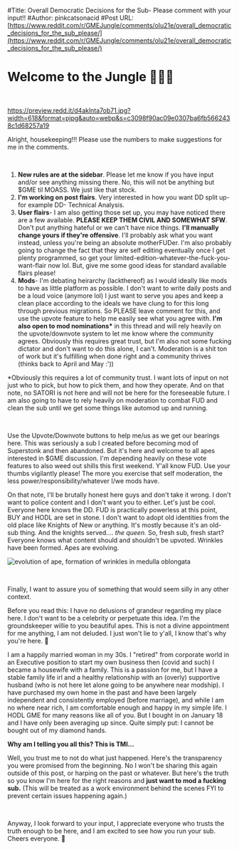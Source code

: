 #Title: Overall Democratic Decisions for the Sub- Please comment with your input!!
#Author: pinkcatsonacid
#Post URL: [https://www.reddit.com/r/GMEJungle/comments/olu21e/overall_democratic_decisions_for_the_sub_please/](https://www.reddit.com/r/GMEJungle/comments/olu21e/overall_democratic_decisions_for_the_sub_please/)


# Welcome to the Jungle 🦍🤝💪

&#x200B;

https://preview.redd.it/d4aklnta7ob71.jpg?width=618&format=pjpg&auto=webp&s=c3098f90ac09e0307ba6fb5662438c1d68257a19

Alright, housekeeping!!! Please use the numbers to make suggestions for me in the comments.

&#x200B;

1. **New rules are at the sidebar**. Please let me know if you have input and/or see anything missing there. No, this will not be anything but $GME til MOASS. We just like that stock.
2. **I'm working on post flairs**. Very interested in how you want DD split up- for example DD- Technical Analysis.
3. **User flairs**\- I am also getting those set up, you may have noticed there are a few available. **PLEASE KEEP THEM CIVIL AND SOMEWHAT SFW**. Don't put anything hateful or we can't have nice things. **I'll manually change yours if they're offensive**. I'll probably ask what you want instead, unless you're being an absolute motherFUDer. I'm also probably going to change the fact that they are self editing eventually once I get plenty programmed, so get your limited-edition-whatever-the-fuck-you-want-flair now lol. But, give me some good ideas for standard available flairs please!
4. **Mods**\- I'm debating heirarchy (lackthereof) as I would ideally like mods to have as little platform as possible. I don't want to write daily posts and be a loud voice (anymore lol) I just want to serve you apes and keep a clean place according to the ideals we have clung to for this long through previous migrations. So PLEASE leave comment for this, and use the upvote feature to help me easily see what you agree with. **I'm also open to mod nominations\*** in this thread and will rely heavily on the upvote/downvote system to let me know where the community agrees. Obviously this requires great trust, but I'm also not some fucking dictator and don't want to do this alone, I can't. Moderation is a shit ton of work but it's fulfilling when done right and a community thrives (thinks back to April and May :'))

\*Obviously this requires a lot of community trust. I want lots of input on not just who to pick, but how to pick them, and how they operate. And on that note, no SATORI is not here and will not be here for the foreseeable future. I am also going to have to rely heavily on moderation to combat FUD and clean the sub until we get some things like automod up and running.

&#x200B;

Use the Upvote/Downvote buttons to help me/us as we get our bearings here. This was seriously a sub I created before becoming mod of Superstonk and then abandoned. But it's here and welcome to all apes interested in $GME discussion. I'm depending heavily on these vote features to also weed out shills this first weekend. Y'all know FUD. Use your thumbs vigilantly please! The more you exercise that self moderation, the less power/responsibility/whatever I/we mods have.

On that note, I'll be brutally honest here guys and don't take it wrong. I don't want to police content and I don't want you to either. Let's just be cool. Everyone here knows the DD. FUD is practically powerless at this point, BUY and HODL are set in stone. I don't want to adopt old identities from the old place like Knights of New or anything. It's mostly because it's an old-sub thing. And the knights served.... *the queen*. So, fresh sub, fresh start? Everyone knows what content should and shouldn't be upvoted. Wrinkles have been formed. Apes are evolving.

![evolution of ape, formation of wrinkles in medulla oblongata](https://preview.redd.it/sbscz5ob4ob71.png?width=1280&format=png&auto=webp&s=7d93cbac70c3961ab9360efdb2ea4f4634742cad)

&#x200B;

Finally, I want to assure you of something that would seem silly in any other context.

Before you read this: I have no delusions of grandeur regarding my place here. I don't want to be a celebrity or perpetuate this idea. I'm the groundskeeper willie to you beautiful apes. This is not a divine appointment for me anything, I am not deluded. I just won't lie to y'all, I know that's why you're here. 🤝

I am a happily married woman in my 30s. I "retired" from corporate world in an Executive position to start my own business then (covid and such) I became a housewife with a family. This is a passion for me, but I have a stable family life irl and a healthy relationship with an (overly) supportive husband (who is not here let alone going to be anywhere near modship). I have purchased my own home in the past and have been largely independent and consistently employed (before marriage), and while I am no where near rich, I am comfortable enough and happy in my simple life. I HODL GME for many reasons like all of you. But I bought in on January 18 and I have only been averaging up since. Quite simply put: I cannot be bought out of my diamond hands.

**Why am I telling you all this? This is TMI...**

Well, you trust me to not do what just happened. Here's the transparency you were promised from the beginning. No I won't be sharing this again outside of this post, or harping on the past or whatever. But here's the truth so you know I'm here for the right reasons and **just want to mod a fucking sub.** (This will be treated as a work environment behind the scenes FYI to prevent certain issues happening again.)

&#x200B;

Anyway, I look forward to your input, I appreciate everyone who trusts the truth enough to be here, and I am excited to see how you run your sub. Cheers everyone. 🍻